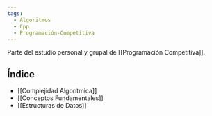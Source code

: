 ```yaml
---
tags:
  - Algoritmos
  - Cpp
  - Programación-Competitiva
---
```

Parte del estudio personal y grupal de [[Programación Competitiva]].
## Índice
- [[Complejidad Algorítmica]]
- [[Conceptos Fundamentales]]
- [[Estructuras de Datos]]
